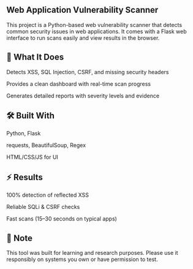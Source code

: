 ## Web Application Vulnerability Scanner

This project is a Python-based web vulnerability scanner that detects common security issues in web applications.
It comes with a Flask web interface to run scans easily and view results in the browser.

## 🔑 What It Does

Detects XSS, SQL Injection, CSRF, and missing security headers

Provides a clean dashboard with real-time scan progress

Generates detailed reports with severity levels and evidence

## 🛠️ Built With

Python, Flask

requests, BeautifulSoup, Regex

HTML/CSS/JS for UI

## ⚡ Results

100% detection of reflected XSS

Reliable SQLi & CSRF checks

Fast scans (15–30 seconds on typical apps)

## 📌 Note

This tool was built for learning and research purposes. Please use it responsibly on systems you own or have permission to test.